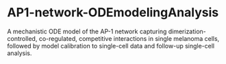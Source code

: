 # AP1-network-ODEmodelingAnalysis
A mechanistic ODE model of the AP-1 network capturing dimerization-controlled, co-regulated, competitive interactions in single melanoma cells, followed by model calibration to single-cell data and follow-up single-cell analysis.
